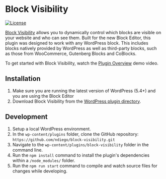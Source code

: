 # Block Visibility

[![License](https://img.shields.io/badge/license-GPL--2.0%2B-green.svg)](https://github.com/ndiego/block-visibility/blob/master/LICENSE.txt)

[Block Visibility](https://wordpress.org/plugins/block-visibility/) allows you to dynamically control which blocks are visible on your website and who can see them. Built for the new Block Editor, this plugin was designed to work with any WordPress block. This includes blocks natively provided by WordPress as well as third-party blocks, such as those from WooCommerce, Gutenberg Blocks and CoBlocks.

To get started with Block Visibility, watch the [Plugin Overview](https://www.youtube.com/watch?v=DdDwQCE7RNE) demo video.

## Installation

1. Make sure you are running the latest version of WordPress (5.4+) and you are using the Block Editor
2. Download Block Visibility from the [WordPress plugin directory](https://wordpress.org/plugins/block-visibility/).

## Development

1. Setup a local WordPress environment.
2. In the `wp-content/plugins` folder, clone the GitHub repository: `https://github.com/ndiego/block-visibility.git`
3. Navigate to the `wp-content/plugins/block-visibility` folder in the command line.
4. Run the `npm install` command to install the plugin's dependencies within a `/node_modules/` folder.
5. Run the `npm run start` command to compile and watch source files for changes while developing.
